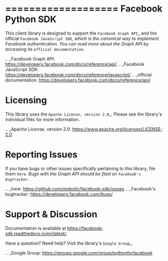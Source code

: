 ===================
Facebook Python SDK
===================

This client library is designed to support the `Facebook Graph API`_ and the
official `Facebook JavaScript SDK`_, which is the canonical way to implement
Facebook authentication. You can read more about the Graph API by accessing its
`official documentation`_.

.. _Facebook Graph API: https://developers.facebook.com/docs/reference/api/
.. _Facebook JavaScript SDK: https://developers.facebook.com/docs/reference/javascript/
.. _official documentation: https://developers.facebook.com/docs/reference/api/

Licensing
=========

This library uses the `Apache License, version 2.0`_. Please see the library's
individual files for more information.

.. _Apache License, version 2.0: https://www.apache.org/licenses/LICENSE-2.0

Reporting Issues
================

If you have bugs or other issues specifically pertaining to this library, file
them `here`_. Bugs with the Graph API should be filed on `Facebook's
bugtracker`_.

.. _here: https://github.com/mobolic/facebook-sdk/issues
.. _Facebook's bugtracker: https://developers.facebook.com/bugs/


Support & Discussion
====================

Documentation is available at https://facebook-sdk.readthedocs.io/en/latest/.

Have a question? Need help? Visit the library's `Google Group`_.

.. _Google Group: https://groups.google.com/group/pythonforfacebook
